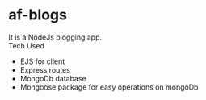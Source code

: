 # af-blogs
It is a NodeJs blogging app.
<br>Tech Used
 - EJS for client
 - Express routes
 - MongoDb database
 - Mongoose package for easy operations on mongoDb
